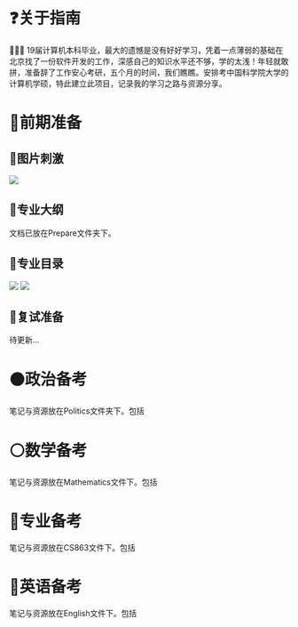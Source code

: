 # :question:关于指南
  💯💯💯 
  19届计算机本科毕业，最大的遗憾是没有好好学习，凭着一点薄弱的基础在北京找了一份软件开发的工作，深感自己的知识水平还不够，学的太浅！年轻就敢拼，准备辞了工作安心考研，五个月的时间，我们瞧瞧。安排考中国科学院大学的计算机学硕，特此建立此项目，记录我的学习之路与资源分享。
# :eyes:前期准备
## :key:图片刺激
![](https://i.imgur.com/BXjzmQX.jpg)
## :key:专业大纲
文档已放在Prepare文件夹下。
## :key:专业目录
![](https://i.imgur.com/O6geALG.png)
![](https://i.imgur.com/QznJFUg.png)
## :key:复试准备
待更新...

# :black_circle:政治备考
笔记与资源放在Politics文件夹下。包括
# :white_circle:数学备考
笔记与资源放在Mathematics文件下。包括
# :red_circle:专业备考
笔记与资源放在CS863文件下。包括
# :large_blue_circle:英语备考
笔记与资源放在English文件下。包括

